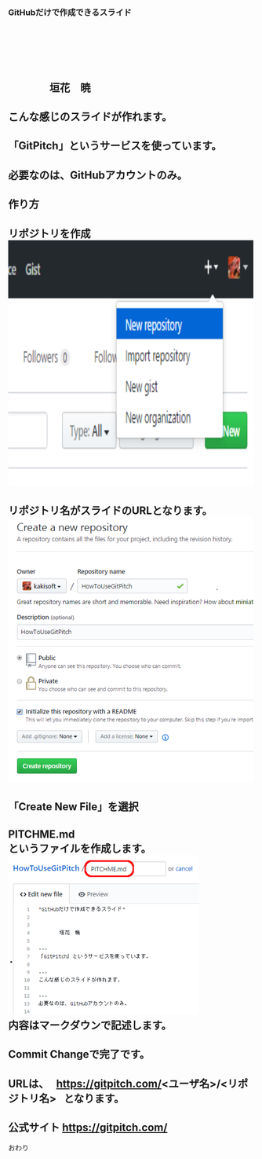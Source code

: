 ### GitHubだけで作成できるスライド
　  

　  
　  
　　　　垣花　暁
---
こんな感じのスライドが作れます。
---
「GitPitch」というサービスを使っています。
---
必要なのは、GitHubアカウントのみ。
---
作り方
---
リポジトリを作成  
<img src="img/01.png" width="500" height="500"/>
---
リポジトリ名がスライドのURLとなります。  
<img src="img/02.png"/>
---
「Create New File」を選択
<img rc="img/03.png"/>
---
PITCHME.md  
というファイルを作成します。  
<img src="img/04.png"/>  
内容はマークダウンで記述します。
---
Commit Changeで完了です。  
<im-g src="img/05.png"/>
---
URLは、  
https://gitpitch.com/<ユーザ名>/<リポジトリ名>  
となります。
---
公式サイト
https://gitpitch.com/
---
おわり
